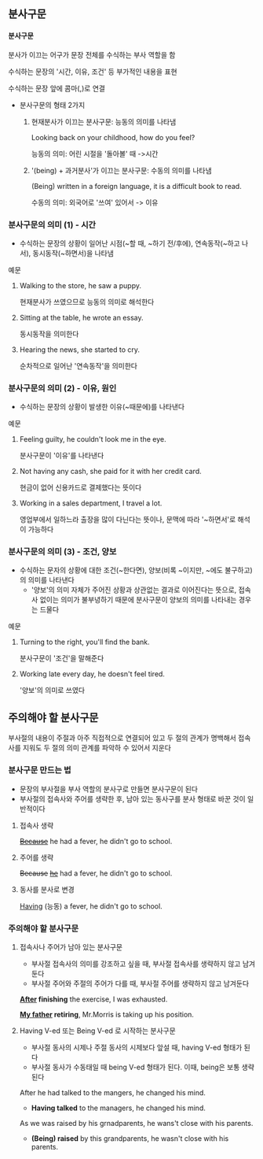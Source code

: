 ## 분사구문

#### 분사구문

분사가 이끄는 어구가 문장 전체를 수식하는 부사 역할을 함

수식하는 문장의 '시간, 이유, 조건' 등 부가적인 내용을 표현

수식하는 문장 앞에 콤마(,)로 연결



- 분사구문의 형태 2가지

  1. 현재분사가 이끄는 분사구문: 능동의 의미를 나타냄

     Looking back on your childhood, how do you feel?

     능동의 의미: 어린 시절을 '돌아볼' 때 ->시간

  2. '(being) + 과거분사'가 이끄는 분사구문: 수동의 의미를 나타냄

     (Being) written in a foreign language, it is a difficult book to read.

     수동의 의미: 외국어로 '쓰여' 있어서 -> 이유



### 분사구문의 의미 (1) - 시간

- 수식하는 문장의 상황이 일어난 시점(~할 때, ~하기 전/후에), 연속동작(~하고 나서), 동시동작(~하면서)을 나타냄



예문

1. Walking to the store, he saw a puppy.

   현재분사가 쓰였으므로 능동의 의미로 해석한다

2. Sitting at the table, he wrote an essay.

   동시동작을 의미한다

3. Hearing the news, she started to cry.

   순차적으로 일어난 '연속동작'을 의미한다



### 분사구문의 의미 (2) - 이유, 원인

- 수식하는 문장의 상황이 발생한 이유(~때문에)를 나타낸다



예문

1. Feeling guilty, he couldn't look me in the eye.

   분사구문이 '이유'를 나타낸다

2. Not having any cash, she paid for it with her credit card.

   현금이 없어 신용카드로 결제했다는 뜻이다

3. Working in a sales department, I travel a lot.

   영업부에서 일하느라 출장을 많이 다닌다는 뜻이나, 문맥에 따라 '~하면서'로 해석이 가능하다



### 분사구문의 의미 (3) - 조건, 양보

- 수식하는 문자의 상황에 대한 조건(~한다면), 양보(비록 ~이지만, ~에도 불구하고)의 의미를 나타낸다
  - '양보'의 의미 자체가 주어진 상황과 상관없는 결과로 이어진다는 뜻으로, 접속사 없이는 의미가 불부녕하기 때문에 분사구문이 양보의 의미를 나타내는 경우는 드물다



예문

1. Turning to the right, you'll find the bank.

   분사구문이 '조건'을 말해준다

2. Working late every day, he doesn't feel tired.

   '양보'의 의미로 쓰였다



## 주의해야 할 분사구문

부사절의 내용이 주절과 아주 직접적으로 연결되어 있고 두 절의 관계가 명백해서 접속사를 지워도 두 절의 의미 관계를 파악하 수 있어서 지운다

### 분사구문 만드는 법

- 문장의 부사절을 부사 역할의 분사구로 만들면 분사구문이 된다
- 부사절의 접속사와 주어를 생략한 후, 남아 있는 동사구를 분사 형태로 바꾼 것이 일반적이다

1. 접속사 생략

   ~~<u>Because</u>~~ he had a fever, he didn't go to school.

2. 주어를 생략

   ~~Because~~ <u>~~he~~</u> had a fever, he didn't go to school.

3. 동사를 분사로 변경

   <u>Having</u> (능동) a fever, he didn't go to school.



### 주의해야 할 분사구문

1. 접속사나 주어가 남아 있는 분사구문

   - 부사절 접속사의 의미를 강조하고 싶을 때, 부사절 접속사를 생략하지 않고 남겨둔다
   - 부사절 주어와 주절의 주어가 다를 때, 부사절 주어를 생략하지 않고 남겨둔다

   **<u>After</u> finishing** the exercise, I was exhausted.

   **<u>My father</u> retiring**, Mr.Morris is taking up his position.

2. Having V-ed 또는 Being V-ed 로 시작하는 분사구문

   - 부사절 동사의 시제나 주절 동사의 시제보다 앞설 때, having V-ed 형태가 된다
   - 부사절 동사가 수동태일 때 being V-ed 형태가 된다. 이때, being은 보통 생략된다

   After he had talked to the mangers, he changed his mind.

   - **Having talked** to the managers, he changed his mind.

   As we was raised by his grnadparents, he wans't close with his parents.

   - **(Being) raised** by this grandparents, he wasn't close with his parents.